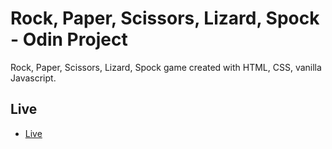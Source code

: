 # Rock, Paper, Scissors, Lizard, Spock - Odin Project

Rock, Paper, Scissors, Lizard, Spock game created with HTML, CSS, vanilla Javascript. 

## Live

- [Live](https://moosecowbear.github.io/odin-rock-paper-scissors/)